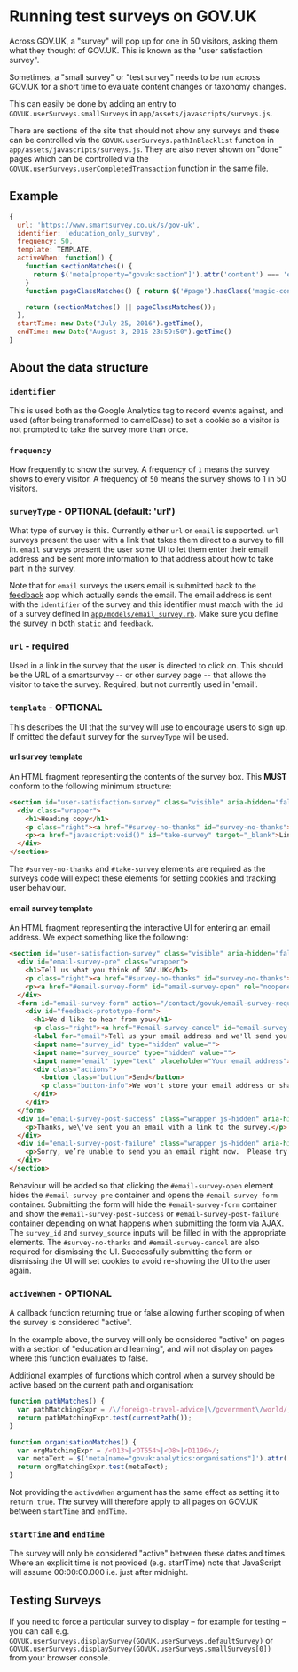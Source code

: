 # Running test surveys on GOV.UK

Across GOV.UK, a "survey" will pop up for one in 50 visitors, asking them what they thought of GOV.UK. This is known as the "user satisfaction survey".

Sometimes, a "small survey" or "test survey" needs to be run across GOV.UK for a short time to evaluate content changes or taxonomy changes.

This can easily be done by adding an entry to `GOVUK.userSurveys.smallSurveys` in `app/assets/javascripts/surveys.js`.

There are sections of the site that should not show any surveys and these can be controlled via the `GOVUK.userSurveys.pathInBlacklist` function in `app/assets/javascripts/surveys.js`.  They are also never shown on "done" pages which can be controlled via the `GOVUK.userSurveys.userCompletedTransaction` function in the same file.

## Example

```javascript
{
  url: 'https://www.smartsurvey.co.uk/s/gov-uk',
  identifier: 'education_only_survey',
  frequency: 50,
  template: TEMPLATE,
  activeWhen: function() {
    function sectionMatches() {
      return $('meta[property="govuk:section"]').attr('content') === 'education and learning';
    }
    function pageClassMatches() { return $('#page').hasClass('magic-content'); }

    return (sectionMatches() || pageClassMatches());
  },
  startTime: new Date("July 25, 2016").getTime(),
  endTime: new Date("August 3, 2016 23:59:50").getTime()
}
```

## About the data structure

### `identifier`
This is used both as the Google Analytics tag to record events against, and used (after being transformed to camelCase) to set a cookie so a visitor is not prompted to take the survey more than once.

### `frequency`
How frequently to show the survey. A frequency of `1` means the survey shows to every visitor. A frequency of `50` means the survey shows to 1 in 50 visitors.

### `surveyType` - OPTIONAL (default: 'url')
What type of survey is this.  Currently either `url` or `email` is supported.  `url` surveys present the user with a link that takes them direct to a survey to fill in.  `email` surveys present the user some UI to let them enter their email address and be sent more information to that address about how to take part in the survey.

Note that for `email` surveys the users email is submitted back to the [feedback](https://github.com/alphagov/feedback) app which actually sends the email.  The email address is sent with the `identifier` of the survey and this identifier must match with the `id` of a survey defined in [`app/models/email_survey.rb`](https://github.com/alphagov/feedback/blob/85e07b0c572a91be02b64af1d551df313f2695f9/app/models/email_survey.rb#L24).  Make sure you define the survey in both `static` and `feedback`.

### `url` - required
Used in a link in the survey that the user is directed to click on. This should be the URL of a smartsurvey -- or other survey page -- that allows the visitor to take the survey. Required, but not currently used in 'email'.

### `template` - OPTIONAL
This describes the UI that the survey will use to encourage users to sign up.  If omitted the default survey for the `surveyType` will be used.

#### url survey template
An HTML fragment representing the contents of the survey box. This **MUST** conform to the following minimum structure:

```html
<section id="user-satisfaction-survey" class="visible" aria-hidden="false">
  <div class="wrapper">
    <h1>Heading copy</h1>
    <p class="right"><a href="#survey-no-thanks" id="survey-no-thanks">No thanks</a></p>
    <p><a href="javascript:void()" id="take-survey" target="_blank">Link text</a> This will open a short survey on another website</p>
  </div>
</section>
```

The `#survey-no-thanks` and `#take-survey` elements are required as the surveys code will expect these elements for setting cookies and tracking user behaviour.

#### email survey template
An HTML fragment representing the interactive UI for entering an email address.  We expect something like the following:

```html
<section id="user-satisfaction-survey" class="visible" aria-hidden="false">
  <div id="email-survey-pre" class="wrapper">
    <h1>Tell us what you think of GOV.UK</h1>
    <p class="right"><a href="#survey-no-thanks" id="survey-no-thanks">No thanks</a></p>
    <p><a href="#email-survey-form" id="email-survey-open" rel="noopener noreferrer">Your feedback will help us improve this website</a></p>
  </div>
  <form id="email-survey-form" action="/contact/govuk/email-survey-request" method="post" class="wrapper js-hidden" aria-hidden="true">
    <div id="feedback-prototype-form">
      <h1>We'd like to hear from you</h1>
      <p class="right"><a href="#email-survey-cancel" id="email-survey-cancel">No thanks</a></p>
      <label for="email">Tell us your email address and we'll send you a link to a quick feedback form.</label>
      <input name="survey_id" type="hidden" value="">
      <input name="survey_source" type="hidden" value="">
      <input name="email" type="text" placeholder="Your email address">
      <div class="actions">
        <button class="button">Send</button>
        <p class="button-info">We won't store your email address or share it with anyone</span>
      </div>
    </div>
  </form>
  <div id="email-survey-post-success" class="wrapper js-hidden" aria-hidden="true">
    <p>Thanks, we\'ve sent you an email with a link to the survey.</p>
  </div>
  <div id="email-survey-post-failure" class="wrapper js-hidden" aria-hidden="true">
    <p>Sorry, we’re unable to send you an email right now.  Please try again later.</h2>
  </div>
</section>
```

Behaviour will be added so that clicking the `#email-survey-open` element hides the `#email-survey-pre` container and opens the `#email-survey-form` container.  Submitting the form will hide the `#email-survey-form` container and show the `#email-survey-post-success` or `#email-survey-post-failure` container depending on what happens when submitting the form via AJAX.  The `survey_id` and `survey_source` inputs will be filled in with the appropriate elements.  The `#survey-no-thanks` and `#email-survey-cancel` are also required for dismissing the UI.  Successfully submitting the form or dismissing the UI will set cookies to avoid re-showing the UI to the user again.

### `activeWhen` - OPTIONAL
A callback function returning true or false allowing further scoping of when the survey is considered "active".

In the example above, the survey will only be considered "active" on pages with a section of "education and learning", and will not display on pages where this function evaluates to false.

Additional examples of functions which control when a survey should be active based on the current path and organisation:

```javascript
function pathMatches() {
  var pathMatchingExpr = /\/foreign-travel-advice|\/government\/world/;
  return pathMatchingExpr.test(currentPath());
}

function organisationMatches() {
  var orgMatchingExpr = /<D13>|<OT554>|<D8>|<D1196>/;
  var metaText = $('meta[name="govuk:analytics:organisations"]').attr('content') || "";
  return orgMatchingExpr.test(metaText);
}
```

Not providing the `activeWhen` argument has the same effect as setting it to `return true`. The survey will therefore apply to all pages on GOV.UK between `startTime` and `endTime`.

### `startTime` and `endTime`
The survey will only be considered "active" between these dates and times. Where an explicit time is not provided (e.g. startTime) note that JavaScript will assume 00:00:00.000 i.e. just after midnight.

## Testing Surveys
If you need to force a particular survey to display – for example for testing – you can call  e.g. `GOVUK.userSurveys.displaySurvey(GOVUK.userSurveys.defaultSurvey)` or `GOVUK.userSurveys.displaySurvey(GOVUK.userSurveys.smallSurveys[0])` from your browser console.
